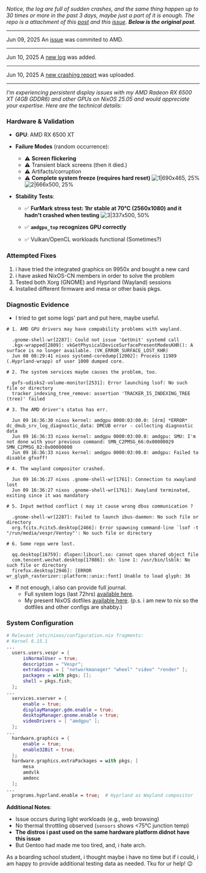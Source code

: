 _Notice, the log are full of sudden crashes, and the same thing happen up to 30 times or more in the past 3 days, maybe just a part of it is enough.
The repo is a attachment of this [post](https://discourse.nixos.org/t/randomly-flickering-freezing-darken-on-amd-gpu/65416) and this [issue](https://gitlab.freedesktop.org/drm/amd/-/issues/4308). **Below is the original post**._

---

Jun 09, 2025
An [issue](https://gitlab.freedesktop.org/drm/amd/-/issues/4308) was commited to AMD.

---

Jun 10, 2025
A [new log](https://github.com/Nyxvectar/nix_amdgpu_freeze/blob/main/driverLoad.log) was added.

---

Jun 10, 2025
A [new crashing report](https://gitlab.freedesktop.org/drm/amd/-/issues/4308#note_2951589) was uploaded.

---

*I'm experiencing persistent display issues with my AMD Radeon RX 6500 XT (4GB GDDR6) and other GPUs on NixOS 25.05 and would appreciate your expertise. Here are the technical details:*

### Hardware & Validation
- **GPU**: AMD RX 6500 XT
- **Failure Modes** (random occurrence):
  - ⚠️ **Screen flickering**
  - ⚠️ Transient black screens (then it died.)
  - ⚠️ Artifacts/corruption
  - ⚠️ **Complete system freeze (requires hard reset)**
![1|690x465, 25%](upload://1Zb5C8QVUxyhTeMnCPL8RJja5z2.jpeg)
![2|666x500, 25%](upload://kUjB9ZWkgaOdDHvUk0XLPGbdvxK.jpeg)

- **Stability Tests**:
  - ✅ **FurMark stress test: 1hr stable at 70°C (2560x1080) and it hadn't crashed when testing**
![3|337x500, 50%](upload://sok8frfjE1aWDXjIRSpFJnQq1TX.jpeg)
  - ✅ **`amdgpu_top` recognizes GPU correctly**

  - ✅ Vulkan/OpenCL workloads functional (Sometimes?)

### Attempted Fixes
1. i have tried the integrated graphics on 9950x and bought a new card
2. i have asked NixOS-CN members in order to solve the problem
3. Tested both Xorg (GNOME) and Hyprland (Wayland) sessions
4. Installed different firmware and mesa or other basis pkgs.

### Diagnostic Evidence
- I tried to get some logs' part and put here, maybe useful.
```
# 1. AMD GPU drivers may have compability problems with wayland.

  .gnome-shell-wr[2287]: Could not issue 'GetUnit' systemd call
  .kgx-wrapped[2809]: vkGetPhysicalDeviceSurfacePresentModesKHR(): A surface is no longer available. (VK_ERROR_SURFACE_LOST_KHR)
  Jun 08 08:29:41 nixos systemd-coredump[12002]: Process 11989 (.Hyprland-wrapp) of user 1000 dumped core.

# 2. The system services maybe causes the problem, too.

  gvfs-udisks2-volume-monitor[2531]: Error launching lsof: No such file or directory
  tracker_indexing_tree_remove: assertion 'TRACKER_IS_INDEXING_TREE (tree)' failed

# 3. The AMD driver's status has err.

  Jun 09 16:36:30 nixos kernel: amdgpu 0000:03:00.0: [drm] *ERROR* dc_dmub_srv_log_diagnostic_data: DMCUB error - collecting diagnostic data
  Jun 09 16:36:33 nixos kernel: amdgpu 0000:03:00.0: amdgpu: SMU: I'm not done with your previous command: SMN_C2PMSG_66:0x00000029 SMN_C2PMSG_82:0x00000000
  Jun 09 16:36:33 nixos kernel: amdgpu 0000:03:00.0: amdgpu: Failed to disable gfxoff!

# 4. The wayland compositor crashed.

  Jun 09 16:36:27 nixos .gnome-shell-wr[1761]: Connection to xwayland lost
  Jun 09 16:36:27 nixos .gnome-shell-wr[1761]: Xwayland terminated, exiting since it was mandatory

# 5. Input method conflict ( may it cause wrong dbus communication ?

  .gnome-shell-wr[2287]: Failed to launch ibus-daemon: No such file or directory
  org.fcitx.Fcitx5.desktop[2466]: Error spawning command-line `lsof -t "/run/media/vespr/Ventoy"': No such file or directory

# 6. Some repo were lost.

  qq.desktop[16759]: dlopen:libcurl.so: cannot open shared object file
  com.tencent.wechat.desktop[17086]: sh: line 1: /usr/bin/lsblk: No such file or directory
  firefox.desktop[2946]: [ERROR wr_glyph_rasterizer::platform::unix::font] Unable to load glyph: 36

```

- If not enough, i also can provide full journal.
  - Full system logs (last 72hrs) [available here](https://github.com/Nyxvectar/nix_amdgpu_freeze).
  - My present NixOS dotfiles [available here](https://github.com/Nyxvectar/dotfiles).
  (p.s. i am new to nix so the dotfiles and other configs are shabby.)

### System Configuration
```nix
# Relevant /etc/nixos/configuration.nix fragments:
# Kernel 6.15.1
...
  users.users.vespr = {
      isNormalUser = true;
      description = "Vespr";
      extraGroups = [ "networkmanager" "wheel" "video" "render" ];
      packages = with pkgs; [];
      shell = pkgs.fish;
  };
...
  services.xserver = {
      enable = true;
      displayManager.gdm.enable = true;
      desktopManager.gnome.enable = true;
      videoDrivers = [ "amdgpu" ];
  };
...
  hardware.graphics = {
      enable = true;
      enable32Bit = true;
  };
  hardware.graphics.extraPackages = with pkgs; [
      mesa
      amdvlk
      amdenc
  ];
...
  programs.hyprland.enable = true;  # Hyprland as Wayland compositor
```

**Additional Notes**:  
- Issue occurs during light workloads (e.g., web browsing)
- No thermal throttling observed (`sensors` shows <75°C junction temp)
- **The distros i past used on the same hardware platform didnot have this issue**
- But Gentoo had made me too tired, and, i hate arch.

As a boarding school student, i thought maybe i have no time but if i could, i am happy to provide additional testing data as needed. Tku for ur help! :wink:
